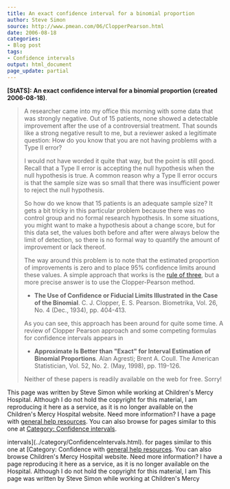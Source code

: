 ```yaml
---
title: An exact confidence interval for a binomial proportion
author: Steve Simon
source: http://www.pmean.com/06/ClopperPearson.html
date: 2006-08-18
categories:
- Blog post
tags:
- Confidence intervals
output: html_document
page_update: partial
---
```

**[StATS]:** **An exact confidence interval for a
binomial proportion (created 2006-08-18)**.

> A researcher came into my office this morning with some data that was
> strongly negative. Out of 15 patients, none showed a detectable
> improvement after the use of a controversial treatment. That sounds
> like a strong negative result to me, but a reviewer asked a legitimate
> question: How do you know that you are not having problems with a Type
> II error?
>
> I would not have worded it quite that way, but the point is still
> good. Recall that a Type II error is accepting the null hypothesis
> when the null hypothesis is true. A common reason why a Type II error
> occurs is that the sample size was so small that there was
> insufficient power to reject the null hypothesis.
>
> So how do we know that 15 patients is an adequate sample size? It gets
> a bit tricky in this particular problem because there was no control
> group and no formal research hypothesis. In some situations, you might
> want to make a hypothesis about a change score, but for this data set,
> the values both before and after were always below the limit of
> detection, so there is no formal way to quantify the amount of
> improvement or lack thereof.
>
> The way around this problem is to note that the estimated proportion
> of improvements is zero and to place 95% confidence limits around
> these values. A simple approach that works is the [rule of
> three](../size/zeroevents.asp), but a more precise answer is to use
> the Clopper-Pearson method.
>
> -   **The Use of Confidence or Fiducial Limits Illustrated in the Case
>     of the Binomial**. C. J. Clopper, E. S. Pearson. Biometrika, Vol.
>     26, No. 4 (Dec., 1934), pp. 404-413.
>
> As you can see, this approach has been around for quite some time. A
> review of Clopper Pearson approach and some competing formulas for
> confidence intervals appears in
>
> -   **Approximate Is Better than "Exact" for Interval Estimation of
>     Binomial Proportions**. Alan Agresti; Brent A. Coull. The American
>     Statistician, Vol. 52, No. 2. (May, 1998), pp. 119-126.
>
> Neither of these papers is readily available on the web for free.
> Sorry!

This page was written by Steve Simon while working at Children's Mercy
Hospital. Although I do not hold the copyright for this material, I am
reproducing it here as a service, as it is no longer available on the
Children's Mercy Hospital website. Need more information? I have a page
with [general help resources](../GeneralHelp.html). You can also browse
for pages similar to this one at [Category: Confidence
intervals](../category/ConfidenceIntervals.html).
<!---More--->
intervals](../category/ConfidenceIntervals.html).
for pages similar to this one at [Category: Confidence
with [general help resources](../GeneralHelp.html). You can also browse
Children's Mercy Hospital website. Need more information? I have a page
reproducing it here as a service, as it is no longer available on the
Hospital. Although I do not hold the copyright for this material, I am
This page was written by Steve Simon while working at Children's Mercy

<!---Do not use
**[StATS]:** **An exact confidence interval for a
This page was written by Steve Simon while working at Children's Mercy
Hospital. Although I do not hold the copyright for this material, I am
reproducing it here as a service, as it is no longer available on the
Children's Mercy Hospital website. Need more information? I have a page
with [general help resources](../GeneralHelp.html). You can also browse
for pages similar to this one at [Category: Confidence
intervals](../category/ConfidenceIntervals.html).
page_update: partial
--->


